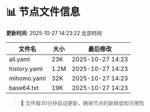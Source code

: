 # 📊 节点文件信息

**更新时间**: 2025-10-27 14:23:22 北京时间

| 文件名 | 大小 | 最后修改 |
|--------|------|----------|
| all.yaml | 23K | 2025-10-27 14:23 |
| history.yaml | 1.2M | 2025-10-27 14:23 |
| mihomo.yaml | 32K | 2025-10-27 14:23 |
| base64.txt | 19K | 2025-10-27 14:23 |

> 🔄 文件每30分钟自动更新，确保节点的新鲜度和可用性
